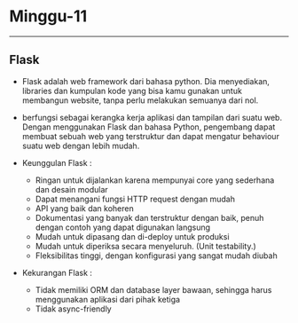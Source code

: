 # Minggu-11 #
- - - - 
## Flask ##

* Flask adalah web framework dari bahasa python. Dia menyediakan, libraries dan kumpulan kode yang bisa kamu gunakan untuk membangun website, tanpa perlu melakukan semuanya dari nol.

* berfungsi sebagai kerangka kerja aplikasi dan tampilan dari suatu web. Dengan menggunakan Flask dan bahasa Python, pengembang dapat membuat sebuah web yang terstruktur dan dapat mengatur behaviour suatu web dengan lebih mudah.

* Keunggulan Flask :
    - Ringan untuk dijalankan karena mempunyai core yang sederhana dan desain modular
    - Dapat menangani fungsi HTTP request dengan mudah 
    - API yang baik dan koheren
    - Dokumentasi yang banyak dan terstruktur dengan baik, penuh dengan contoh yang dapat digunakan langsung
    - Mudah untuk dipasang dan di-deploy untuk produksi
    - Mudah untuk diperiksa secara menyeluruh. (Unit testability.)
    - Fleksibilitas tinggi, dengan konfigurasi yang sangat mudah diubah

* Kekurangan Flask :
    - Tidak memiliki ORM dan database layer bawaan, sehingga harus menggunakan aplikasi dari pihak ketiga
    - Tidak async-friendly
